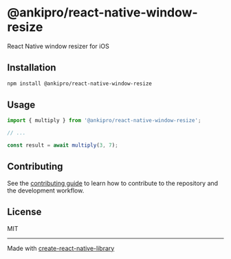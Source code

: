 # @ankipro/react-native-window-resize

React Native window resizer for iOS

## Installation

```sh
npm install @ankipro/react-native-window-resize
```

## Usage

```js
import { multiply } from '@ankipro/react-native-window-resize';

// ...

const result = await multiply(3, 7);
```

## Contributing

See the [contributing guide](CONTRIBUTING.md) to learn how to contribute to the repository and the development workflow.

## License

MIT

---

Made with [create-react-native-library](https://github.com/callstack/react-native-builder-bob)
